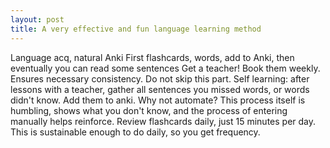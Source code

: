 ```yaml
---
layout: post
title: A very effective and fun language learning method
---
```


Language acq, natural
Anki
First flashcards, words, add to Anki, then  eventually you can read some
sentences
Get a teacher! Book them weekly. Ensures necessary consistency. Do not skip
this part.
Self learning: after lessons with a teacher, gather all sentences you missed
words, or words didn't know. Add them to anki. Why not automate? This process
itself is humbling, shows what you don't know, and the process of entering
manually helps reinforce.
Review flashcards daily, just 15 minutes per day. This is sustainable enough to
do daily, so you get frequency.
